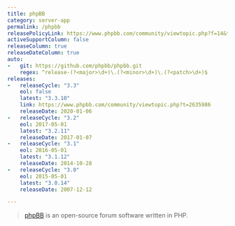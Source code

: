 ```yaml
---
title: phpBB
category: server-app
permalink: /phpbb
releasePolicyLink: https://www.phpbb.com/community/viewtopic.php?f=14&t=2302466
activeSupportColumn: false
releaseColumn: true
releaseDateColumn: true
auto:
-   git: https://github.com/phpbb/phpbb.git
    regex: ^release-(?<major>\d+)\.(?<minor>\d+)\.(?<patch>\d+)$
releases:
-   releaseCycle: "3.3"
    eol: false
    latest: "3.3.10"
    link: https://www.phpbb.com/community/viewtopic.php?t=2635986
    releaseDate: 2020-01-06
-   releaseCycle: "3.2"
    eol: 2017-05-01
    latest: "3.2.11"
    releaseDate: 2017-01-07
-   releaseCycle: "3.1"
    eol: 2016-05-01
    latest: "3.1.12"
    releaseDate: 2014-10-28
-   releaseCycle: "3.0"
    eol: 2015-05-01
    latest: "3.0.14"
    releaseDate: 2007-12-12

---
```


> [phpBB](https://www.phpbb.com/) is an open-source forum software written in PHP.
